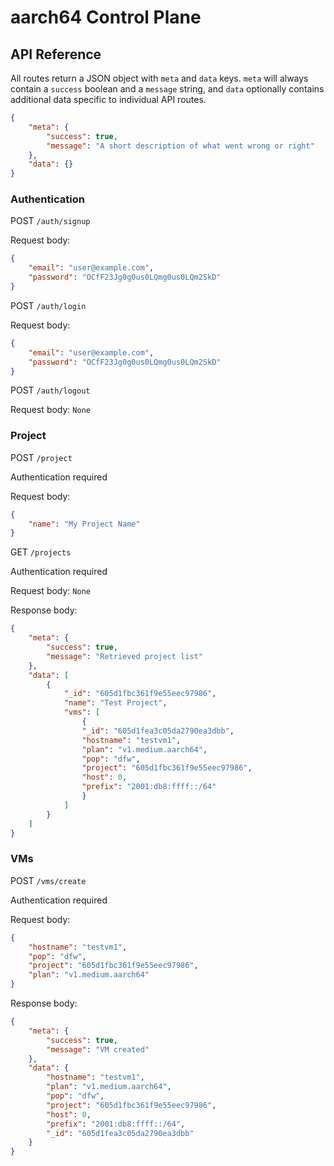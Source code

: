 # aarch64 Control Plane

## API Reference

All routes return a JSON object with `meta` and `data` keys. `meta` will always contain a `success` boolean and a `message` string, and `data` optionally contains additional data specific to individual API routes.

```json
{
    "meta": {
        "success": true,
        "message": "A short description of what went wrong or right"
    },
    "data": {}
}
```

### Authentication

POST `/auth/signup`

Request body:
```json
{
    "email": "user@example.com",
    "password": "OCfF23Jg0g0us0LQmg0us0LQm2SkD"
}
```

POST `/auth/login`

Request body:
```json
{
    "email": "user@example.com",
    "password": "OCfF23Jg0g0us0LQmg0us0LQm2SkD"
}
```

POST `/auth/logout`

Request body: `None`

### Project

POST `/project`

Authentication required

Request body:
```json
{
    "name": "My Project Name"
}
```

GET `/projects`

Authentication required

Request body: `None`

Response body:

```json
{
    "meta": {
        "success": true,
        "message": "Retrieved project list"
    },
    "data": [
        {
            "_id": "605d1fbc361f9e55eec97986",
            "name": "Test Project",
            "vms": [
                {
                "_id": "605d1fea3c05da2790ea3dbb",
                "hostname": "testvm1",
                "plan": "v1.medium.aarch64",
                "pop": "dfw",
                "project": "605d1fbc361f9e55eec97986",
                "host": 0,
                "prefix": "2001:db8:ffff::/64"
                }
            ]
        }
    ]
}
```

### VMs

POST `/vms/create`

Authentication required

Request body:

```json
{
    "hostname": "testvm1",
    "pop": "dfw",
    "project": "605d1fbc361f9e55eec97986",
    "plan": "v1.medium.aarch64"
}
```

Response body:

```json
{
    "meta": {
        "success": true,
        "message": "VM created"
    },
    "data": {
        "hostname": "testvm1",
        "plan": "v1.medium.aarch64",
        "pop": "dfw",
        "project": "605d1fbc361f9e55eec97986",
        "host": 0,
        "prefix": "2001:db8:ffff::/64",
        "_id": "605d1fea3c05da2790ea3dbb"
    }
}
```
